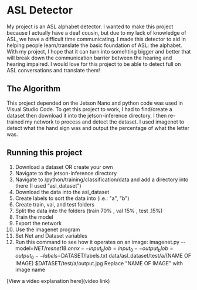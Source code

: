 # ASL Detector

 My project is an ASL alphabet detector. I wanted to make this project because I actually have a deaf cousin, but due to my lack of knowledge of ASL, we have a difficult time communicating. I made this detector to aid in helping people learn/translate the basic foundation of ASL: the alphabet. With my project, I hope that it can turn into somehting bigger and better that will break down the communication barrier between the hearing and hearing impaired. I would love for this project to be able to detect full on ASL conversations and translate them!
 
## The Algorithm

This project depended on the Jetson Nano and python code was used in Visual Studio Code. To get this project to work, I had to find/create a dataset then download it into the jetson-inference directory. I then re-trained my network to process and detect the dataset. I used imagenet to detect what the hand sign was and output the percentage of what the letter was. 

## Running this project
1. Download a dataset OR create your own
2. Navigate to the jetson-inference directory
3. Navigate to /python/training/classification/data and add a directory into there (I used "asl_dataset")
4. Download the data into the asl_dataset
5. Create labels to sort the data into (i.e.: "a", "b")
6. Create train, val, and test folders
7. Split the data into the folders (train 70% , val 15% , test .15%)
8. Train the model
9. Export the network
10. Use the imagenet program
11. Set Net and Dataset variables
12. Run this command to see how it operates on an image: imagenet.py --model=$NET/resnet18.onnx --input_blob=input_0 --output_blob=output_0 --labels=$DATASET/labels.txt data/asl_dataset/test/a/(NAME OF IMAGE) $DATASET/test/a/output.jpg
              Replace "NAME OF IMAGE" with image name

[View a video explanation here](video link)
